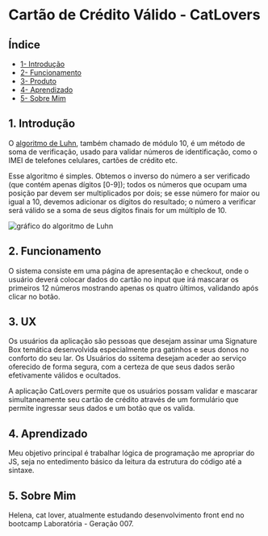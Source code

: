 # Cartão de Crédito Válido - CatLovers

## Índice


   * [1- Introdução](#introdução)
   * [2- Funcionamento](#funcionamento)
   * [3- Produto](#produto)
   * [4- Aprendizado](#aprendizado)
   * [5- Sobre Mim](#sobre-mim)



## 1. Introdução

O [algoritmo de Luhn](https://en.wikipedia.org/wiki/Luhn_algorithm), também
chamado de módulo 10, é um método de soma de verificação, usado para validar
números de identificação, como o IMEI de telefones celulares, cartões de crédito
etc.

Esse algoritmo é simples. Obtemos o inverso do número a ser verificado (que
contém apenas dígitos [0-9]); todos os números que ocupam uma posição par devem
ser multiplicados por dois; se esse número for maior ou igual a 10, devemos
adicionar os dígitos do resultado; o número a verificar será válido se a soma de
seus dígitos finais for um múltiplo de 10.

![gráfico do algoritmo de
Luhn](https://www.101computing.net/wp/wp-content/uploads/Luhn-Algorithm.png)


## 2. Funcionamento

 O sistema consiste em uma página de apresentação e checkout, onde o usuário deverá colocar dados do cartão no input que irá mascarar os primeiros 12 números mostrando apenas os quatro últimos, validando após clicar no botão.

## 3. UX

Os usuários da aplicação são pessoas que desejam assinar uma Signature Box temática desenvolvida especialmente pra gatinhos e seus donos no conforto do seu lar. Os Usuários do ssitema desejam aceder ao serviço oferecido de forma segura, com a certeza de que seus dados serão efetivamente válidos e ocultados.

A aplicação CatLovers permite que os usuários possam validar e mascarar simultaneamente seu cartão de crédito através de um formulário que permite ingressar seus dados e um botão que os valida.

## 4. Aprendizado

Meu objetivo principal é trabalhar lógica de programação me apropriar do JS, seja no entedimento básico da leitura da estrutura do código até a sintaxe.

 
## 5. Sobre Mim

Helena, cat lover, atualmente estudando desenvolvimento front end no bootcamp Laboratória - Geração 007.

